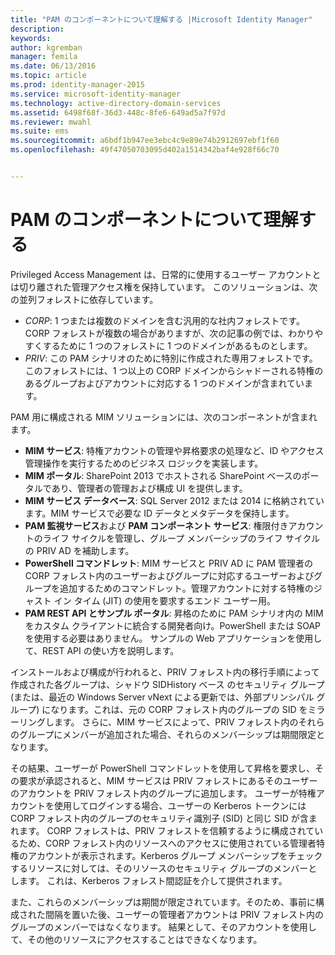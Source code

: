```yaml
---
title: "PAM のコンポーネントについて理解する |Microsoft Identity Manager"
description: 
keywords: 
author: kgremban
manager: femila
ms.date: 06/13/2016
ms.topic: article
ms.prod: identity-manager-2015
ms.service: microsoft-identity-manager
ms.technology: active-directory-domain-services
ms.assetid: 6498f68f-36d3-448c-8fe6-649ad5a7f97d
ms.reviewer: mwahl
ms.suite: ems
ms.sourcegitcommit: a6bdf1b947ee3ebc4c9e89e74b2912697ebf1f60
ms.openlocfilehash: 49f47050703095d402a1514342baf4e928f66c70


---
```


# PAM のコンポーネントについて理解する

Privileged Access Management は、日常的に使用するユーザー アカウントとは切り離された管理アクセス権を保持しています。 このソリューションは、次の並列フォレストに依存しています。

- *CORP*: 1 つまたは複数のドメインを含む汎用的な社内フォレストです。 CORP フォレストが複数の場合がありますが、次の記事の例では、わかりやすくするために 1 つのフォレストに 1 つのドメインがあるものとします。  
- *PRIV*: この PAM シナリオのために特別に作成された専用フォレストです。 このフォレストには、1 つ以上の CORP ドメインからシャドーされる特権のあるグループおよびアカウントに対応する 1 つのドメインが含まれています。

PAM 用に構成される MIM ソリューションには、次のコンポーネントが含まれます。  

- **MIM サービス**: 特権アカウントの管理や昇格要求の処理など、ID やアクセス管理操作を実行するためのビジネス ロジックを実装します。   
- **MIM ポータル**: SharePoint 2013 でホストされる SharePoint ベースのポータルであり、管理者の管理および構成 UI を提供します。
- **MIM サービス データベース**: SQL Server 2012 または 2014 に格納されています。MIM サービスで必要な ID データとメタデータを保持します。
- **PAM 監視サービス**および **PAM コンポーネント サービス**: 権限付きアカウントのライフ サイクルを管理し、グループ メンバーシップのライフ サイクルの PRIV AD を補助します。
- **PowerShell コマンドレット**: MIM サービスと PRIV AD に PAM 管理者の CORP フォレスト内のユーザーおよびグループに対応するユーザーおよびグループを追加するためのコマンドレット。管理アカウントに対する特権のジャスト イン タイム (JIT) の使用を要求するエンド ユーザー用。
- **PAM REST API とサンプル ポータル**: 昇格のために PAM シナリオ内の MIM をカスタム クライアントに統合する開発者向け。PowerShell または SOAP を使用する必要はありません。 サンプルの Web アプリケーションを使用して、REST API の使い方を説明します。

インストールおよび構成が行われると、PRIV フォレスト内の移行手順によって作成された各グループは、シャドウ SIDHistory ベース のセキュリティ グループ (または、最近の Windows Server vNext による更新では、外部プリンシパル グループ) になります。これは、元の CORP フォレスト内のグループの SID をミラーリングします。 さらに、MIM サービスによって、PRIV フォレスト内のそれらのグループにメンバーが追加された場合、それらのメンバーシップは期間限定となります。

その結果、ユーザーが PowerShell コマンドレットを使用して昇格を要求し、その要求が承認されると、MIM サービスは PRIV フォレストにあるそのユーザーのアカウントを PRIV フォレスト内のグループに追加します。 ユーザーが特権アカウントを使用してログインする場合、ユーザーの Kerberos トークンには CORP フォレスト内のグループのセキュリティ識別子 (SID) と同じ SID が含まれます。 CORP フォレストは、PRIV フォレストを信頼するように構成されているため、CORP フォレスト内のリソースへのアクセスに使用されている管理者特権のアカウントが表示されます。Kerberos グループ メンバーシップをチェックするリソースに対しては、そのリソースのセキュリティ グループのメンバーとします。 これは、Kerberos フォレスト間認証を介して提供されます。

また、これらのメンバーシップは期間が限定されています。そのため、事前に構成された間隔を置いた後、ユーザーの管理者アカウントは PRIV フォレスト内のグループのメンバーではなくなります。 結果として、そのアカウントを使用して、その他のリソースにアクセスすることはできなくなります。



<!--HONumber=Jul16_HO2-->



